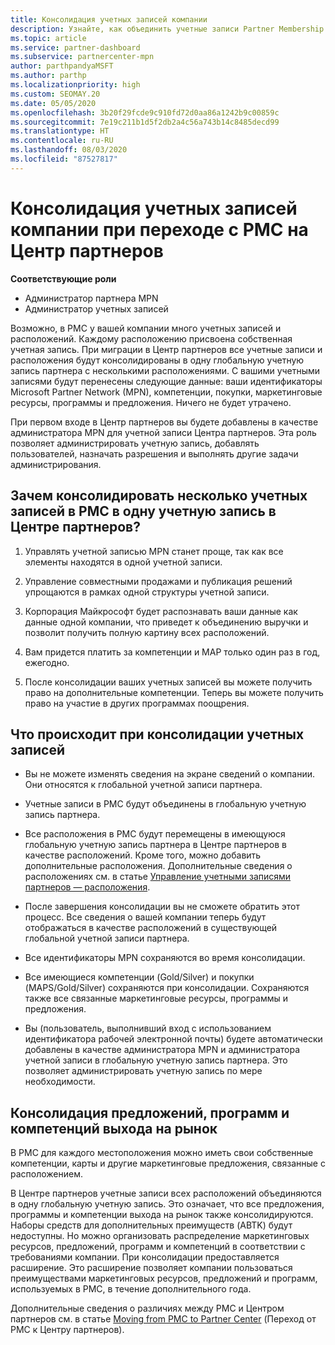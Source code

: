 ```yaml
---
title: Консолидация учетных записей компании
description: Узнайте, как объединить учетные записи Partner Membership Center (PMC) в одну учетную запись в Центре партнеров. Относится к переходу с PMC на Центр партнеров.
ms.topic: article
ms.service: partner-dashboard
ms.subservice: partnercenter-mpn
author: parthpandyaMSFT
ms.author: parthp
ms.localizationpriority: high
ms.custom: SEOMAY.20
ms.date: 05/05/2020
ms.openlocfilehash: 3b20f29fcde9c910fd72d0aa86a1242b9c00859c
ms.sourcegitcommit: 7e19c211b1d5f2db2a4c56a743b14c8485decd99
ms.translationtype: HT
ms.contentlocale: ru-RU
ms.lasthandoff: 08/03/2020
ms.locfileid: "87527817"
---
```

# <a name="consolidate-your-company-accounts-when-migrating-from-pmc-to-partner-center"></a>Консолидация учетных записей компании при переходе с PMC на Центр партнеров

**Соответствующие роли**

- Администратор партнера MPN
- Администратор учетных записей

Возможно, в PMC у вашей компании много учетных записей и расположений. Каждому расположению присвоена собственная учетная запись. При миграции в Центр партнеров все учетные записи и расположения будут консолидированы в одну глобальную учетную запись партнера с несколькими расположениями. С вашими учетными записями будут перенесены следующие данные: ваши идентификаторы Microsoft Partner Network (MPN), компетенции, покупки, маркетинговые ресурсы, программы и предложения. Ничего не будет утрачено.

При первом входе в Центр партнеров вы будете добавлены в качестве администратора MPN для учетной записи Центра партнеров. Эта роль позволяет администрировать учетную запись, добавлять пользователей, назначать разрешения и выполнять другие задачи администрирования.

## <a name="why-should-you-consolidate-your-multiple-accounts-in-pmc-into-one-account-in-partner-center"></a>Зачем консолидировать несколько учетных записей в PMC в одну учетную запись в Центре партнеров?

1. Управлять учетной записью MPN станет проще, так как все элементы находятся в одной учетной записи.

2. Управление совместными продажами и публикация решений упрощаются в рамках одной структуры учетной записи.

3. Корпорация Майкрософт будет распознавать ваши данные как данные одной компании, что приведет к объединению выручки и позволит получить полную картину всех расположений.  

4. Вам придется платить за компетенции и MAP только один раз в год, ежегодно.

5. После консолидации ваших учетных записей вы можете получить право на дополнительные компетенции. Теперь вы можете получить право на участие в других программах поощрения.

## <a name="what-happens-during-consolidation-of-accounts"></a>Что происходит при консолидации учетных записей

- Вы не можете изменять сведения на экране сведений о компании. Они относятся к глобальной учетной записи партнера.

- Учетные записи в PMC будут объединены в глобальную учетную запись партнера.

- Все расположения в PMC будут перемещены в имеющуюся глобальную учетную запись партнера в Центре партнеров в качестве расположений. Кроме того, можно добавить дополнительные расположения. Дополнительные сведения о расположениях см. в статье [Управление учетными записями партнеров — расположения](manage-locations.md).

- После завершения консолидации вы не сможете обратить этот процесс. Все сведения о вашей компании теперь будут отображаться в качестве расположений в существующей глобальной учетной записи партнера. 

- Все идентификаторы MPN сохраняются во время консолидации.

- Все имеющиеся компетенции (Gold/Silver) и покупки (MAPS/Gold/Silver) сохраняются при консолидации. Сохраняются также все связанные маркетинговые ресурсы, программы и предложения.

- Вы (пользователь, выполнивший вход с использованием идентификатора рабочей электронной почты) будете автоматически добавлены в качестве администратора MPN и администратора учетной записи в глобальную учетную запись партнера. Это позволяет администрировать учетную запись по мере необходимости.

## <a name="consolidating-your-go-to-market-offers-programs-and-competencies"></a>Консолидация предложений, программ и компетенций выхода на рынок

В PMC для каждого местоположения можно иметь свои собственные компетенции, карты и другие маркетинговые предложения, связанные с расположением.

В Центре партнеров учетные записи всех расположений объединяются в одну глобальную учетную запись. Это означает, что все предложения, программы и компетенции выхода на рынок также консолидируются. Наборы средств для дополнительных преимуществ (ABTK) будут недоступны. Но можно организовать распределение маркетинговых ресурсов, предложений, программ и компетенций в соответствии с требованиями компании. При консолидации предоставляется расширение. Это расширение позволяет компании пользоваться преимуществами маркетинговых ресурсов, предложений и программ, используемых в PMC, в течение дополнительного года.

Дополнительные сведения о различиях между PMC и Центром партнеров см. в статье [Moving from PMC to Partner Center](guide-to-migration.md) (Переход от PMC к Центру партнеров).
